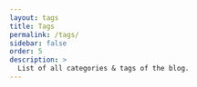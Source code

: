 ```yaml
---
layout: tags
title: Tags
permalink: /tags/
sidebar: false
order: 5
description: >
  List of all categories & tags of the blog.
---
```

